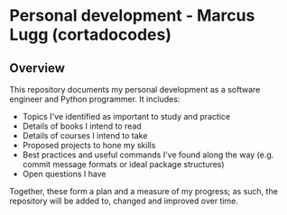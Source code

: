 # Personal development - Marcus Lugg (cortadocodes)
## Overview
This repository documents my personal development as a software engineer and Python programmer. It includes:
* Topics I've identified as important to study and practice
* Details of books I intend to read
* Details of courses I intend to take
* Proposed projects to hone my skills
* Best practices and useful commands I've found along the way (e.g. commit message formats or ideal package structures) 
* Open questions I have

Together, these form a plan and a measure of my progress; as such, the repository will be added to, changed and 
improved over time.
